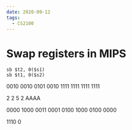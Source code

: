 ```yaml
---
date: 2020-09-12
tags: 
  - CS2100
---
```


# Swap registers in MIPS

```
sb $t2, 0($s1)
sb $t1, 0($s2)
```

0010 0010 0101 0010 1111 1111 1111 1111

2 2 5 2 AAAA

0000 1000 0011 0001 0100 1000 0100 0000

1110 0
